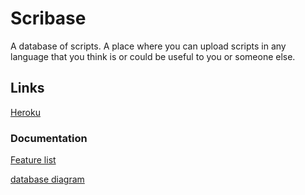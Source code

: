 # Scribase
A database of scripts.
A place where you can upload scripts in any language that you think is or could be useful to you or someone else.

## Links
[Heroku](https://scribase.herokuapp.com/)

### Documentation
[Feature list](https://github.com/SirVeggie/Tsoha/blob/master/documentation/Feature%20list.md)

[database diagram](https://github.com/SirVeggie/Tsoha/blob/master/documentation/Database%20diagram.png)

